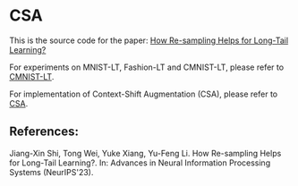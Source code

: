 # CSA
This is the source code for the paper: [How Re-sampling Helps for Long-Tail Learning?](https://neurips.cc/virtual/2023/poster/71770)

For experiments on MNIST-LT, Fashion-LT and CMNIST-LT, please refer to [CMNIST-LT](CMNIST-LT).

For implementation of Context-Shift Augmentation (CSA), please refer to [CSA](CSA).

## References:
Jiang-Xin Shi, Tong Wei, Yuke Xiang, Yu-Feng Li. How Re-sampling Helps for Long-Tail Learning?. In: Advances in Neural Information Processing Systems (NeurIPS'23).
